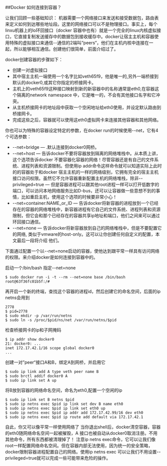 ##Docker 如何连接到容器？

让我们回顾一些基础知识：
机器需要一个网络接口来发送和接受数据包，路由表来定义如何到达哪些地址段。这里的网络接口可以不是物理接口。事实上，每个linxu机器上的lo环回接口（docker 容器中也有）就是一个完全的linux内核虚拟接口，它直接复制发送缓存中的数据包到接收缓存中。docker让宿主主机和容器使用特殊的虚拟接口来通信--通信的2端叫“peers“，他们在主机内核中连接在一起，所以能够相互通信。创建他们很简单，前面介绍过了。

docker创建容器的步骤如下：
* 创建一对虚拟接口
* 其中宿主主机一端使用一个名字比如veth65f9，他是唯一的,另外一端桥接到默认的docker0,或其它你指定的桥接网卡。
* 主机上的veth65f9这种接口映射到新的新容器中的名称通常是eth0,在容器这个隔离的network namespace 
中，它是唯一的，不会有其他接口名字和它冲突。
* 从主机桥接网卡的地址段中获取一个空闲地址给eth0使用，并设定默认路由到桥接网卡。
* 完成这些之后，容器就可以使用这eth0虚拟网卡来连接其他容器和其他网络。
	
你也可以为特殊的容器设定特定的参数，在docker run的时候使用--net，它有4个可选参数：
* --net=bridge — .默认连接到docker0网桥。
* --net=host —  告诉docker不要将容器放到隔离的网络堆栈中。从本质上讲，这个选项告诉docker
不要容器化容器的网络！尽管容器还是有自己的文件系统、进程列表和资源限制。但使用ip addr命令这样命令就可以知道实际上此时的的容器处于和docker 宿主主机的一样的网络级别，它拥有完全的宿主主机接口访问权限。虽然它不允许容器重新配置主机的网络堆栈，除非--privileged=true — 但是容器进程可以跟其他root进程一样可以打开低数字的端口，可以访问本地网络服务比如D-bus，还可以让容器做一些意想不到的事情，比如重启主机，使用这个选项的时候要非常小心！
* --net=container:NAME_or_ID — 
告诉docker将新容器的进程放到一个已经存在的容器的网络堆栈中，新容器进程有它自己的文件系统、进程列表和资源限制，但它会和那个已经存在的容器共享ip地址和端口，他们之间来可以通过环回接口通信。
* --net=none — 告诉docker将新容器放到自己的网络堆栈中，但是不要配置它的网络,
类似于vmware的host-only。这可以让你创建任何自定义的配置，本文最后一段将介绍 他们。

下面通过配置一个以--net=none启动的容器，使他达到跟平常一样具有访问网络的权限。来介绍docker是如何连接到容器中的。

启动一个/bin/bash 指定--net=none
```
$ sudo docker run -i -t --rm --net=none base /bin/bash
root@63f36fc01b5f:/#
```
再开启一个新的终端，查找这个容器的进程id，然后创建它的命名空间，后面的ip netns会用到
```$ sudo docker inspect -f '{{.State.Pid}}' 63f36fc01b5f
2778
$ pid=2778
$ sudo mkdir -p /var/run/netns
$ sudo ln -s /proc/$pid/ns/net /var/run/netns/$pid     
```
检查桥接网卡的ip和子网掩码
```
$ ip addr show docker0
21: docker0: ...
inet 172.17.42.1/16 scope global docker0
...
```
创建一对”peer“接口A和B，绑定A到网桥，并启用它
```
$ sudo ip link add A type veth peer name B
$ sudo brctl addif docker0 A
$ sudo ip link set A up
```
将B放到容器的网络命名空间，命名为eth0,配置一个空闲的ip
```
$ sudo ip link set B netns $pid
$ sudo ip netns exec $pid ip link set dev B name eth0
$ sudo ip netns exec $pid ip link set eth0 up
$ sudo ip netns exec $pid ip addr add 172.17.42.99/16 dev eth0
$ sudo ip netns exec $pid ip route add default via 172.17.42.1
```
自此，你又可以像平常一样使用网络了
当你退出shell后，docker清空容器，容器的eth0随网络命名空间一起被摧毁，A 接口也被自动从docker0取消注册。不用其他命令，所有东西都被清理掉了！
注意ip netns exec命令，它可以让我们像root一样配置网络命名空间。但在容器内部无法使用，因为统一的安全策略，docker限制容器进程配置自己的网络。使用ip netns exec 可以让我们不用设置--privileged=true就可以完成一些可能带来危险的操作。